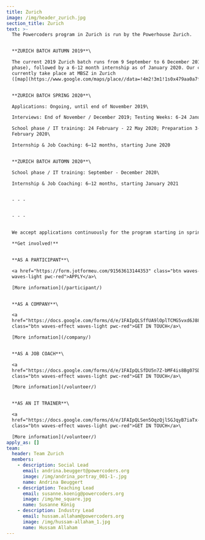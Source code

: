 ```yaml
---
title: Zurich
image: /img/header_zurich.jpg
section_title: Zurich
text: >-
  The Powercoders program in Zurich is run by the Powerhouse Zurich.


  **ZURICH BATCH AUTUMN 2019**\

  The current 2019 Zurich batch runs from 9 September to 6 December 2019 (school
  phase), followed by a 6-12 month internship as of January 2020. Our classes
  currently take place at MBSZ in Zurich
  ([map](https://www.google.com/maps/place//data=!4m2!3m1!1s0x479aa0a7f4cfcbc1:0xa9c7ad41a5aa60a7?source=g.page.share)).


  **ZURICH BATCH SPRING 2020**\

  Applications: Ongoing, until end of November 2019\

  Interviews: End of November / December 2019; Testing Weeks: 6-24 January 2020\

  School phase / IT training: 24 February - 22 May 2020; Preparation 3-23
  February 2020\

  Internship & Job Coaching: 6–12 months, starting June 2020


  **ZURICH BATCH AUTOMN 2020**\

  School phase / IT training: September - December 2020\

  Internship & Job Coaching: 6–12 months, starting January 2021


  - - -


  - - -


  We accept applications continuously for the program starting in spring 2020.\

  **Get involved!**


  **AS A PARTICIPANT**\

  <a href="https://form.jotformeu.com/91563613144353" class="btn waves-effect
  waves-light pwc-red">APPLY</a>\

  [More information](/participant/)


  **AS A COMPANY**\

  <a
  href="https://docs.google.com/forms/d/e/1FAIpQLSffUA9lOplTCMG5vxd6J88iTsiIlZkcdf5IUdiXXw7sZ4Z5mQ/viewform"
  class="btn waves-effect waves-light pwc-red">GET IN TOUCH</a>\

  [More information](/company/)


  **AS A JOB COACH**\

  <a
  href="https://docs.google.com/forms/d/e/1FAIpQLSfDU5n7Z-bMF4is8Bg07SD-0wv_PC40MPqiCtDA5nsZgCtlOg/viewform"
  class="btn waves-effect waves-light pwc-red">GET IN TOUCH</a>\

  [More information](/volunteer/)


  **AS AN IT TRAINER**\

  <a
  href="https://docs.google.com/forms/d/e/1FAIpQLSen5OqzQjlSGJqyB7iaTx-r1Lxj9Liznp8ELrB0bwgS-WGavQ/viewform"
  class="btn waves-effect waves-light pwc-red">GET IN TOUCH</a>\

  [More information](/volunteer/)
apply_as: []
team:
  header: Team Zurich
  members:
    - description: Social Lead
      email: andrina.beuggert@powercoders.org
      image: /img/andrina_portray_001-1-.jpg
      name: Andrina Beuggert
    - description: Teaching Lead
      email: susanne.koenig@powercoders.org
      image: /img/me_square.jpg
      name: Susanne König
    - description: Industry Lead
      email: hussam.allaham@powercoders.org
      image: /img/hussam-allaham_1.jpg
      name: Hussam Allaham
---
```


